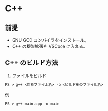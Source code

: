 # C++

## 前提

- GNU GCC コンパイラをインストール。
- C++ の機能拡張を VSCode に入れる。

## C++ のビルド方法

1. ファイルをビルド

```ps
PS > g++ <対象ファイル名> -o <ビルド後のファイル名>
```

例
```ps
PS > g++ main.cpp -o main
```